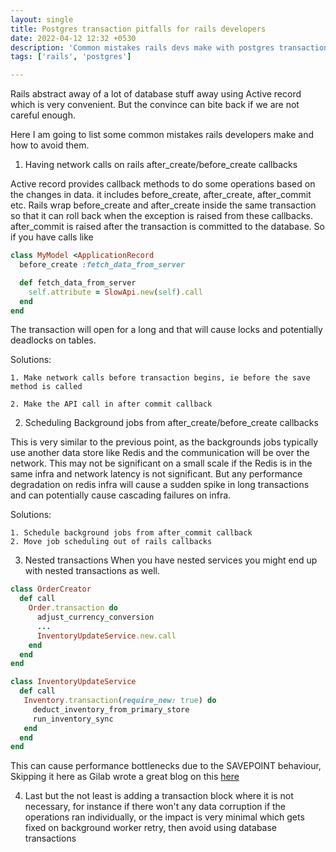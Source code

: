```yaml
---
layout: single
title: Postgres transaction pitfalls for rails developers
date: 2022-04-12 12:32 +0530
description: 'Common mistakes rails devs make with postgres transactions'
tags: ['rails', 'postgres']

---
```


Rails abstract away of a lot of database stuff away using Active record which is very convenient. But the convince can bite back if we are not careful enough. 

Here I am going to list some common mistakes rails developers make and how to avoid them.

1. Having network calls on rails after_create/before_create callbacks
    
Active record provides callback methods to do some operations based on the changes in data. it includes before_create, after_create, after_commit etc. Rails wrap before_create and after_create inside the same transaction so that it can roll back when the exception is raised from these callbacks. after_commit is raised after the transaction is committed to the database. So if you have calls like

```ruby
class MyModel <ApplicationRecord
  before_create :fetch_data_from_server

  def fetch_data_from_server
    self.attribute = SlowApi.new(self).call
  end
end
```

The transaction will open for a long and that will cause locks and potentially deadlocks on tables. 

Solutions:

    1. Make network calls before transaction begins, ie before the save method is called

    2. Make the API call in after commit callback

2. Scheduling Background jobs from after_create/before_create callbacks

This is very similar to the previous point, as the backgrounds jobs typically use another data store like Redis and the communication will be over the network. This may not be significant on a small scale if the Redis is in the same infra and network latency is not significant. But any performance degradation on redis infra will cause a sudden spike in long transactions and can potentially cause cascading failures on infra.

Solutions:

    1. Schedule background jobs from after_commit callback
    2. Move job scheduling out of rails callbacks


3. Nested transactions
  When you have nested services you might end up with nested transactions as well.


```ruby
class OrderCreator
  def call
    Order.transaction do
      adjust_currency_conversion
      ...
      InventoryUpdateService.new.call
    end
  end
end

class InventoryUpdateService
  def call
   Inventory.transaction(require_new: true) do
     deduct_inventory_from_primary_store
     run_inventory_sync
   end
  end
end
```
	
This can cause performance bottlenecks due to the SAVEPOINT behaviour, Skipping it here as Gilab wrote a great blog on this [here](https://about.gitlab.com/blog/2021/09/29/why-we-spent-the-last-month-eliminating-postgresql-subtransactions/)

4. Last but the not least is adding a transaction block where it is not necessary, for instance if there won't any data corruption if the operations ran individually, or the impact is very minimal which gets fixed on background worker retry, then avoid using database transactions

